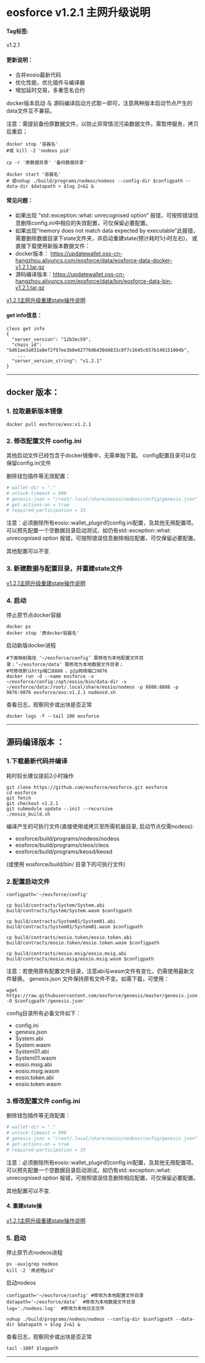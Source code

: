 # eosforce v1.2.1 主网升级说明

#### Tag标签:
v1.2.1

#### 更新说明：
- 合并eosio最新代码
- 优化性能，优化插件与编译器
- 增加延时交易，多重签名合约

docker版本启动 与 源码编译启动方式取一即可，注意两种版本启动节点产生的data文件互不兼容。

注意：需提前备份原数据文件，以防止异常情况污染数据文件。需暂停服务，拷贝后重启；
```shell
docker stop '容器名'
#或 kill -2 'nodeos pid' 

cp -r '原数据目录' '备份数据目录' 

docker start '容器名'
# 或nohup ./build/programs/nodeos/nodeos --config-dir $configpath --data-dir $datapath > $log 2>&1 &
```

#### 常见问题：
- 如果出现 “std::exception::what: unrecognised option” 报错，可按照错误信息删除config.ini中相应的失效配置，可仅保留必要配置。
- 如果出现“memory does not match data expected by executable”此报错， 需要删除数据目录下state文件夹，并启动重建state(预计耗时1小时左右)， 
或直接下载使用新版本数据文件：
- docker版本： https://updatewallet.oss-cn-hangzhou.aliyuncs.com/eosforce/data/eosforce-data-docker-v1.2.1.tar.gz
- 源码编译版本：https://updatewallet.oss-cn-hangzhou.aliyuncs.com/eosforce/data/bin/eosforce-data-bin-v1.2.1.tar.gz

[v1.2.1主网升级重建state操作说明](zh-cn/update_guild/eosforce_update_guild_v1.2.1_rebuild_state.md)

#### get info信息：
```shell
cleos get info
{
  "server_version": "12b3ec59",
  "chain_id": "bd61ae3a031e8ef2f97ee3b0e62776d6d30d4833c8f7c1645c657b149151004b",
	...
  "server_version_string": "v1.2.1"
}
```

-----
## docker 版本：

### 1. 拉取最新版本镜像

```shell
docker pull eosforce/eos:v1.2.1
```

### 2. 修改配置文件 config.ini

其他启动文件已经包含于docker镜像中，无需单独下载。
config配置目录可以仅保留config.ini文件

删除钱包插件等无效配置：
```ini
# wallet-dir = "."
# unlock-timeout = 900
# genesis-json = "/root/.local/share/eosio/nodeos/config/genesis.json"
# get-actions-on = true
# required-participation = 33
```

注意：必须删除所有eosio::wallet_plugin的config.ini配置，及其他无用配置项。
可以预先配置一个空数据目录启动测试，如仍有std::exception::what: unrecognised option 报错，可按照错误信息删除相应配置，可仅保留必要配置。

其他配置可以不变.

### 3. 新建数据与配置目录，并重建state文件

[v1.2.1主网升级重建state操作说明](zh-cn/update_guild/eosforce_update_guild_v1.2.1_rebuild_state.md)

### 4. 启动

停止原节点docker容器

```shell
docker ps
docker stop '原docker容器名'
```

启动新版docker进程

```shell
#下面映射路径 ‘~/eosforce/config’ 需修改为本地配置文件目录；‘~/eosforce/data’ 需修改为本地数据文件目录；
#可修改默认http端口8888 ，p2p网络端口9876
docker run -d --name eosforce -v ~/eosforce/config:/opt/eosio/bin/data-dir -v ~/eosforce/data:/root/.local/share/eosio/nodeos -p 8888:8888 -p 9876:9876 eosforce/eos:v1.2.1 nodeosd.sh
```

查看日志，观察同步或出块是否正常
```shell
docker logs -f --tail 100 eosforce
```

----
## 源码编译版本 ：

### 1.下载最新代码并编译

耗时较长建议提前2小时操作

```shell
git clone https://github.com/eosforce/eosforce.git eosforce
cd eosforce
git fetch
git checkout v1.2.1
git submodule update --init --recursive
./eosio_build.sh
```

编译产生的可执行文件(直接使用或拷贝至所需机器目录, 启动节点仅需nodeos):

- eosforce/build/programs/nodeos/nodeos
- eosforce/build/programs/cleos/cleos
- eosforce/build/programs/keosd/keosd

 (或使用 eosforce/build/bin/ 目录下的可执行文件)

### 2.配置启动文件

```shell
configpath='~/eosforce/config'

cp build/contracts/System/System.abi build/contracts/System/System.wasm $configpath

cp build/contracts/System01/System01.abi build/contracts/System01/System01.wasm $configpath

cp build/contracts/eosio.token/eosio.token.abi build/contracts/eosio.token/eosio.token.wasm $configpath

cp build/contracts/eosio.msig/eosio.msig.abi build/contracts/eosio.msig/eosio.msig.wasm $configpath

```
注意：若使用原有配置文件目录，注意abi与wasm文件有变化，仍需使用最新文件替换。
genesis.json 文件保持原有文件不变。如需下载，可使用：

```shell
wget https://raw.githubusercontent.com/eosforce/genesis/master/genesis.json -O $configpath'/genesis.json' 
```

config目录所有必备文件如下：

- config.ini
- genesis.json
- System.abi  
- System.wasm  
- System01.abi 
- System01.wasm  
- eosio.msig.abi  
- eosio.msig.wasm  
- eosio.token.abi  
- eosio.token.wasm  


### 3.修改配置文件 config.ini

删除钱包插件等无效配置：
```ini
# wallet-dir = "."
# unlock-timeout = 900
# genesis-json = "/root/.local/share/eosio/nodeos/config/genesis.json"
# get-actions-on = true
# required-participation = 33
```

注意：必须删除所有eosio::wallet_plugin的config.ini配置，及其他无用配置项。
可以预先配置一个空数据目录启动测试，如仍有std::exception::what: unrecognised option 报错，可按照错误信息删除相应配置，可仅保留必要配置。

其他配置可以不变.

#### 4. 重建state操 

[v1.2.1主网升级重建state操作说明](zh-cn/update_guild/eosforce_update_guild_v1.2.1_rebuild_state.md)

### 5. 启动

停止原节点nodeos进程

```shell
ps -aux|grep nodeos
kill -2 '原进程pid'
```

启动nodeos

```shell
configpath='~/eosforce/config' #修改为本地配置文件目录
datapath='~/eosforce/data'	#修改为本地数据文件目录
log='./nodeos.log'	#修改为本地日志文件

nohup ./build/programs/nodeos/nodeos --config-dir $configpath --data-dir $datapath > $log 2>&1 &
```

查看日志，观察同步或出块是否正常

```shell
tail -100f $logpath
```

------

